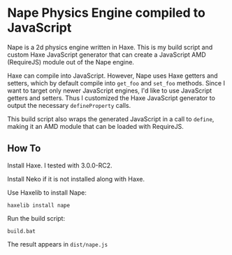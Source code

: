 Nape Physics Engine compiled to JavaScript
===

Nape is a 2d physics engine written in Haxe.  This is my build script and custom Haxe JavaScript generator that can create a JavaScript AMD (RequireJS) module out of the Nape engine.

Haxe can compile into JavaScript.  However, Nape uses Haxe getters and setters, which by default compile into `get_foo` and `set_foo` methods.  Since I want to target only newer JavaScript engines, I'd like to use JavaScript getters and setters.  Thus I customized the Haxe JavaScript generator to output the necessary `defineProperty` calls.

This build script also wraps the generated JavaScript in a call to `define`, making it an AMD module that
 can be loaded with RequireJS.

How To
---

Install Haxe.  I tested with 3.0.0-RC2.

Install Neko if it is not installed along with Haxe.

Use Haxelib to install Nape:

```
haxelib install nape
```

Run the build script:

```
build.bat
```

The result appears in `dist/nape.js`
